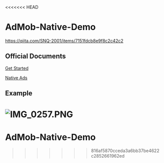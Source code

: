<<<<<<< HEAD
# AdMob-Native-Demo
https://qiita.com/SNQ-2001/items/7151fdcb8e9f8c2c42c2

## Official Documents
[Get Started](https://developers.google.com/admob/ios/quick-start)

[Native Ads](https://developers.google.com/admob/ios/native/start)

## Example
![IMG_0257.PNG](https://qiita-image-store.s3.ap-northeast-1.amazonaws.com/0/1745371/b5119bbb-f96a-3bb2-6f15-0923a5e52d7b.png)
=======
# AdMob-Native-Demo
>>>>>>> 816af5870cceda3a6bb37be4622c2852661962ed
